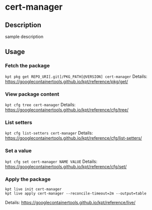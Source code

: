 # cert-manager

## Description
sample description

## Usage

### Fetch the package
`kpt pkg get REPO_URI[.git]/PKG_PATH[@VERSION] cert-manager`
Details: https://googlecontainertools.github.io/kpt/reference/pkg/get/

### View package content
`kpt cfg tree cert-manager`
Details: https://googlecontainertools.github.io/kpt/reference/cfg/tree/

### List setters
`kpt cfg list-setters cert-manager`
Details: https://googlecontainertools.github.io/kpt/reference/cfg/list-setters/

### Set a value
`kpt cfg set cert-manager NAME VALUE`
Details: https://googlecontainertools.github.io/kpt/reference/cfg/set/

### Apply the package
```
kpt live init cert-manager
kpt live apply cert-manager --reconcile-timeout=2m --output=table
```
Details: https://googlecontainertools.github.io/kpt/reference/live/
